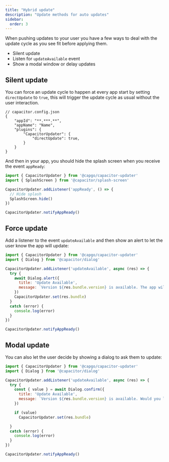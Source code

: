 ```yaml
---
title: "Hybrid update"
description: "Update methods for auto updates"
sidebar:
  order: 3
---
```


When pushing updates to your user you have a few ways to deal with the update cycle as you see fit before applying them.

- Silent update
- Listen for ```updateAvailable``` event
- Show a modal window or delay updates


## Silent update

You can force an update cycle to happen at every app start by setting `directUpdate` to `true`,
this will trigger the update cycle as usual without the user interaction.

```tsx
// capacitor.config.json
{
	"appId": "**.***.**",
	"appName": "Name",
	"plugins": {
		"CapacitorUpdater": {
			"directUpdate": true,
		}
	}
}
```

And then in your app, you should hide the splash screen when you receive the event `appReady`:

```js
import { CapacitorUpdater } from '@capgo/capacitor-updater'
import { SplashScreen } from '@capacitor/splash-screen'

CapacitorUpdater.addListener('appReady', () => {
  // Hide splash
  SplashScreen.hide()
})

CapacitorUpdater.notifyAppReady()
```

## Force update

Add a listener to the event `updateAvailable` and then show an alert to let the user know the app will update:

```js
import { CapacitorUpdater } from '@capgo/capacitor-updater'
import { Dialog } from '@capacitor/dialog'

CapacitorUpdater.addListener('updateAvailable', async (res) => {
  try {
    await Dialog.alert({
      title: 'Update Available',
      message: `Version ${res.bundle.version} is available. The app will update now`,
    })
    CapacitorUpdater.set(res.bundle)
  }
  catch (error) {
    console.log(error)
  }
})

CapacitorUpdater.notifyAppReady()
```

## Modal update

You can also let the user decide by showing a dialog to ask them to update:

```js
import { CapacitorUpdater } from '@capgo/capacitor-updater'
import { Dialog } from '@capacitor/dialog'

CapacitorUpdater.addListener('updateAvailable', async (res) => {
  try {
    const { value } = await Dialog.confirm({
      title: 'Update Available',
      message: `Version ${res.bundle.version} is available. Would you like to update now?`,
    })

    if (value)
      CapacitorUpdater.set(res.bundle)

  }
  catch (error) {
    console.log(error)
  }
})

CapacitorUpdater.notifyAppReady()
```
